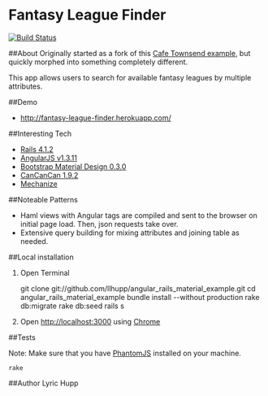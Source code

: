 # Fantasy League Finder

[![Build Status](https://travis-ci.org/llhupp/angular_rails_material_example.png?branch=master)](https://travis-ci.org/llhupp/angular_rails_material_example?branch=master)

##About
Originally started as a fork of this [Cafe Townsend example](https://github.com/sectore/CafeTownsend-Angular-Rails), but quickly morphed into something completely different.

This app allows users to search for available fantasy leagues by multiple attributes.

##Demo
* http://fantasy-league-finder.herokuapp.com/

##Interesting Tech
*  [ Rails 4.1.2 ](https://github.com/rails/rails/tree/v4.2.1)
*  [ AngularJS v1.3.11 ](https://code.angularjs.org/1.3.8/docs/api)
*  [ Bootstrap Material Design 0.3.0 ](http://fezvrasta.github.io/bootstrap-material-design)
*  [ CanCanCan 1.9.2 ](https://github.com/cancancommunity/cancancan)
*  [ Mechanize ](https://github.com/sparklemotion/mechanize)

##Noteable Patterns
* Haml views with Angular tags are compiled and sent to the browser on initial page load. Then, json requests take over.
* Extensive query building for mixing attributes and joining table as needed.


##Local installation
1) Open Terminal

    git clone git://github.com/llhupp/angular_rails_material_example.git
    cd angular_rails_material_example
    bundle install --without production
    rake db:migrate
    rake db:seed
    rails s

2) Open [http://localhost:3000](http://localhost:3000/) using [Chrome](https://www.google.com/chrome)


##Tests

Note: Make sure that you have [PhantomJS](http://phantomjs.org/) installed on your machine.

    rake

##Author
Lyric Hupp